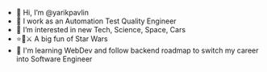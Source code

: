 - 👋 Hi, I’m @yarikpavlin
- 🤖 I work as an Automation Test Quality Engineer
- 👀 I’m interested in new Tech, Science, Space, Cars
- ⭐🧔⚔️ A big fun of Star Wars
- 🚀 I'm learning WebDev and follow backend roadmap to switch my career into Software Engineer

<!---
yarikpavlin/yarikpavlin is a ✨ special ✨ repository because its `README.md` (this file) appears on your GitHub profile.
You can click the Preview link to take a look at your changes.
--->
